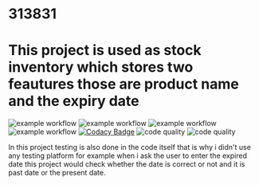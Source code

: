 # 313831
# This project is used as stock inventory which stores two feautures those are product name and the expiry date

![example workflow](https://github.com/Mandeep-Karwa/313831/actions/workflows/main.yml/badge.svg)
![example workflow](https://github.com/Mandeep-Karwa/313831/actions/workflows/code-coverage.yml/badge.svg)
![example workflow](https://github.com/Mandeep-Karwa/313831/actions/workflows/valgrind-check.yml/badge.svg)
![example workflow](https://github.com/Mandeep-Karwa/313831/actions/workflows/cppcheck-action.yml/badge.svg)
[![Codacy Badge](https://app.codacy.com/project/badge/Grade/e5b2e4729df64e48877e74527b2bcacd)](https://www.codacy.com/gh/Mandeep-Karwa/313831/dashboard?utm_source=github.com&amp;utm_medium=referral&amp;utm_content=Mandeep-Karwa/313831&amp;utm_campaign=Badge_Grade)
![code quality](https://www.code-inspector.com/project/25094/score/svg)
![code quality](https://www.code-inspector.com/project/25094/status/svg)

In this project testing is also done in the code itself that is why i didn't use any testing platform
for example when i ask the user to enter the expired date this project would check whether the date is correct or not and it is past date or the present date.
